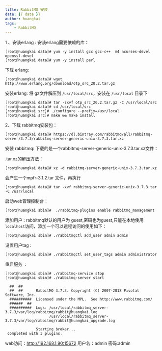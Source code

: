 ```yaml
---
title: RabbitMQ 安装
date: {{ date }}
author: huangkai
tags:
    - RabbitMQ
---
```

1 、安装erlang :
安装erlang需要依赖的库：
```
[root@huangkai data]# yum -y install gcc gcc-c++  m4 ncurses-devel openssl-devel
[root@huangkai data]# yum -y install perl
```
下载 erlang:
```
[root@huangkai data]# wget http://www.erlang.org/download/otp_src_20.2.tar.gz
```
安装erlang:
将 gz文件解压到 `/usr/local/src`，安装在 `/usr/local` 目录下
```
[root@huangkai data]# tar -zxvf otp_src_20.2.tar.gz -C /usr/local/src
[root@huangkai data]# cd /usr/local/src
[root@huangkai src]# ./configure --prefix=/usr/local
[root@huangkai src]# make && make install
```
2、下载 rabbitmq安装包：
```
[root@huangkai data]# https://dl.bintray.com/rabbitmq/all/rabbitmq-server/3.7.3/rabbitmq-server-generic-unix-3.7.3.tar.xz
```

安装 rabbitmq:
下载的是一个rabbitmq-server-generic-unix-3.7.3.tar.xz文件：

.tar.xz的解压方法： 
```
[root@huangkai data]# xz -d rabbitmq-server-generic-unix-3.7.3.tar.xz
``` 
会产生一个mpfr-3.1.2.tar 文件，再执行
``` 
[root@huangkai data]# tar -xvf rabbitmq-server-generic-unix-3.7.3.tar -C /usr/local
```

启动web管理控制台：
``` 
[root@huangkai sbin]#  ./rabbitmq-plugins enable rabbitmq_management
```

添加用户 :
rabbitmq默认的用户为 guest,密码也为guest,只能在本地使用 `localhost`访问，添加一个可以远程访问的使用如下：
``` 
[root@huangkai sbin]# ./rabbitmqctl add_user admin admin
```

设置用户tag :
``` 
[root@huangkai sbin]# ./rabbitmqctl set_user_tags admin administrator
```

重启服务 ：
```
[root@huangkai sbin]# ./rabbitmq-service stop
[root@huangkai sbin]# ./rabbitmq-server start

  ##  ##
  ##  ##      RabbitMQ 3.7.3. Copyright (C) 2007-2018 Pivotal Software, Inc.
  ##########  Licensed under the MPL.  See http://www.rabbitmq.com/
  ######  ##
  ##########  Logs: /usr/local/rabbitmq_server-3.7.3/var/log/rabbitmq/rabbit@huangkai.log
                    /usr/local/rabbitmq_server-3.7.3/var/log/rabbitmq/rabbit@huangkai_upgrade.log

              Starting broker...
 completed with 3 plugins.
```

web访问：http://192.168.1.90:15672
用户名：admin
密码:admin